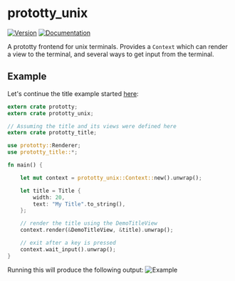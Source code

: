 # prototty\_unix

[![Version](https://img.shields.io/crates/v/prototty_unix.svg)](https://crates.io/crates/prototty_unix)
[![Documentation](https://docs.rs/prototty_unix/badge.svg)](https://docs.rs/prototty_unix)

A prototty frontend for unix terminals. Provides a `Context` which can render a
view to the terminal, and several ways to get input from the terminal.

## Example

Let's continue the title example started
[here](https://github.com/stevebob/prototty/tree/master/prototty#example):

```rust
extern crate prototty;
extern crate prototty_unix;

// Assuming the title and its views were defined here
extern crate prototty_title;

use prototty::Renderer;
use prototty_title::*;

fn main() {

    let mut context = prototty_unix::Context::new().unwrap();

    let title = Title {
        width: 20,
        text: "My Title".to_string(),
    };

    // render the title using the DemoTitleView
    context.render(&DemoTitleView, &title).unwrap();

    // exit after a key is pressed
    context.wait_input().unwrap();
}
```

Running this will produce the following output:
![Example](https://github.com/stevebob/prototty/blob/master/unix/example.png)
